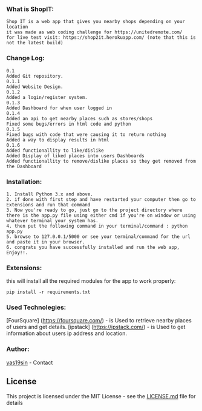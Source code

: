 ### What is ShopIT:

```
Shop IT is a web app that gives you nearby shops depending on your location
it was made as web coding challenge for https://unitedremote.com/
for live test visit: https://shop2it.herokuapp.com/ (note that this is not the latest build)
```

### Change Log:


```
0.1
Added Git repository.
0.1.1
Added Website Design.
0.1.2
Added a login/register system.
0.1.3
Added Dashboard for when user logged in
0.1.4
Added an api to get nearby places such as stores/shops
Fixed some bugs/errors in html code and python
0.1.5
Fixed bugs with code that were causing it to return nothing
Added a way to display results in html
0.1.6
Added functionallity to like/dislike
Added Display of liked places into users Dashboards
Added functionallity to remove/dislike places so they get removed from the Dashboard
```

### Installation:

```
1. Install Python 3.x and above.
2. if done with first step and have restarted your computer then go to Extensions and run that command
3. Now you're ready to go, just go to the project directory where there is the app.py file using either cmd if you're on window or using whatever terminal your system has.
4. then put the following command in your terminal/command : python app.py
5. browse to 127.0.0.1/5000 or see your terminal/command for the url and paste it in your browser.
6. congrats you have successfully installed and run the web app, Enjoy!!.
```

### Extensions:

<a> this will install all the required modules for the app to work properly:</a>
```
pip install -r requirements.txt

```

### Used Technolegies:

[FourSquare] (https://foursquare.com/) - is Used to retrieve nearby places of users and get details.
[ipstack] (https://ipstack.com/) - is Used to get information about users ip address and location.

### Author:

[yas19sin](https://www.instagram.com/yas19sin/) - Contact

## License

This project is licensed under the MIT License - see the [LICENSE.md](LICENSE.md) file for details

